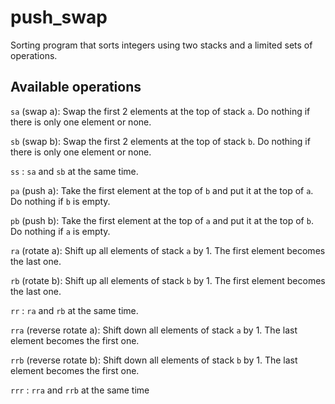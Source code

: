 # push_swap
Sorting program that sorts integers using two stacks and a limited sets of operations.

## Available operations
`sa` (swap a): Swap the first 2 elements at the top of stack `a`.
Do nothing if there is only one element or none.

`sb` (swap b): Swap the first 2 elements at the top of stack `b`.
Do nothing if there is only one element or none.

`ss` : `sa` and `sb` at the same time.

`pa` (push a): Take the first element at the top of `b` and put it at the top of `a`.
Do nothing if `b` is empty.

`pb` (push b): Take the first element at the top of `a` and put it at the top of `b`.
Do nothing if `a` is empty.

`ra` (rotate a): Shift up all elements of stack `a` by 1.
The first element becomes the last one.

`rb` (rotate b): Shift up all elements of stack `b` by 1.
The first element becomes the last one.

`rr` : `ra` and `rb` at the same time.

`rra` (reverse rotate a): Shift down all elements of stack `a` by 1.
The last element becomes the first one.

`rrb` (reverse rotate b): Shift down all elements of stack `b` by 1.
The last element becomes the first one.

`rrr` : `rra` and `rrb` at the same time
